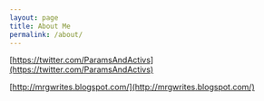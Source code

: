 ```yaml
---
layout: page
title: About Me
permalink: /about/
---
```


[https://twitter.com/ParamsAndActivs](https://twitter.com/ParamsAndActivs)

[http://mrgwrites.blogspot.com/](http://mrgwrites.blogspot.com/)
